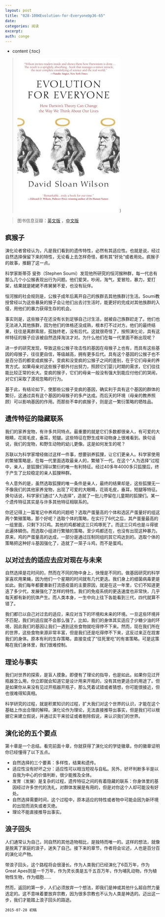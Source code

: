 ```yaml
---
layout: post
title: "028-100《Evolution-for-Everyone》p36-65"
date:
categories: 阅读
excerpt:
auth: conge
---
```

* content
{:toc}

>  ![Evolution for Everyone 封面](/assets/images/阅读/118382-82fb2ece17c628e9.jpg))

> 图书信息豆瓣：[英文版](http://book.douban.com/subject/2570988/) ，[中文版](http://book.douban.com/subject/10588813/)

## 疯猴子

演化论者曾经认为，凡是我们看到的遗传特性，必然有其适应性。也就是说，经过自然选择保留下来的特性，无论看上去怎样奇怪，都有其“好处”或者用处。疯猴子的故事，推翻了这一点。

科学家斯蒂芬 叟弥（Stephen Soumi）发现他所研究的恒河猴种群，每一代总有那么几个小公猴表现出行为问题。他们爱哭，吵闹，淘气，爱冒险，暴力，爱打架，结果就是姥姥不疼舅舅不爱，也没有玩伴。

恒河猴的社会规则是，公猴子成年后离开自己的族群去其他族群讨生活。Soumi教授曾经以为这些暴戾的猴子会让他们出去讨生活时，能更好的完成对其他族群的入侵，用他们的暴力获得生存的机会。

事实则是，这些猴子在还没有长到足够自己讨生活，就被自己族群赶走了。他们也无法进入其他族群，因为他们的体格还没成熟，根本打不过对方。他们的最终结果，往往是离群索居，孤独终老，没有后代。这就很奇怪了，按照演化论，具有这样特征的猴子应该被自然选择淘汰才对。为什么他们在每一代里面不断出现呢？

进一步的研究发现，导致这些公猴子攻击性的基因在母猴子上也有，而具有这些基因的母猴子，往往更自信，等级越高，拥有更多后代。具有这个基因的公猴子也不是百分百的都变成疯猴子。变疯和没变疯的公猴子之间的差别，在于它们母亲的养育方式。如果母亲对这些猴子额外付出努力，照顾它们婴儿时期的需求，它们往往能比较正常的长大。变疯的猴子，它们的母亲一般没有强大到能应付他们的哭闹，对它们采取了漠视忽略的行为。

基于此，有结论如下，使那些公猴子变疯的基因，确实利于具有这个基因的群体的繁衍，这通过具有这个基因的母猴子的多产达成。而后天的环境（母亲的教养照顾）可以影响基因的作用。而那些不幸的疯猴子，则是这一繁衍策略的牺牲品。

## 遗传特征的隐藏联系

我们的家养宠物，有许多共同特点。最重要的就是它们多数都很亲人，有可爱的大眼睛，花斑毛皮，垂耳，短腿。这些特征在野生成年动物身上很难看到。换句话说，我们的宠物，和野生动物的幼儿更像。这是如何发生的呢？

苏联以为科学家增经做过这样一件事，想要驯养狐狸，让它们更亲人。科学家使用的繁殖策略是，在每一代里面选取最亲人的，繁殖下一代。在这个“人为选择”过程中，亲人，是狐狸们得以繁衍的唯一有利特征。经过40多年4000多只狐狸后，终于产生了比较稳定的亲人狐狸种群。

令人意外的是，虽然选取狐狸的唯一条件是亲人，最终的结果却是，这些狐狸无一不像我们的其他家养宠物，出现了可爱的大眼睛，花斑毛皮，垂耳，短腿等特征。换句话说，科学家们通过“人为选择”，造就了一批儿停留在儿童期的狐狸们。某一个遗传特征其实是与许多其他特征相联系的。

你还记得上一篇笔记中养鸡的问题吧？选取产蛋量高的个体和选区产蛋量好的组这两个繁殖策略，那个好呢？选取个体的策略，在实行了6代之后，其产蛋量最高的一组里面，只剩下3只鸡。其他的鸡都被这三只鸡啄死了。而这三只鸡也是斗得彼此遍体鳞伤。而选取小组进行繁殖的策略，至少鸡都还在，也没有出现这种暴力。原来，鸡的产蛋量高的达成，一部分是通过压制同组的其它鸡达到的。选取个体的策略把这种好斗基因强化了，造就了一笼子斗鸡，而不是蛋鸡。

## 以对过去的适应去应对现在与未来

自然选择是花时间的，然而在不同的物中身上，快慢是不同的。做基因研究的科学家喜欢用果蝇，因为他们一个星期的时间就有几代更迭。我们身上的细菌病毒更是如此。我们每年都要重新打流感疫苗的主要原因，就是在这一年里，它们不知道更迭了多少代，发展强化了怎样的特性。我们的免疫系统的更迭速度也非常快，几乎每天都有新的抗体产生。而人类本身，一生中向上往下各能看到三代，四代就算不错了。

我们都已以自己对过去的适应，来应对当下的环境和未来的环境。一旦这些环境并不匹配，我们的适应就不会那么强了。比如，我们的身体其实适应了少糖少油的环境，因此我们的基因让我们一遇到这些食物就吃得停不下来。然而，现在我们所在的世界，这些食物来源非常丰富，但是我们还是吃得停不下来，这反过来正在戕害我们的身体。原本有利的生存策略，直接变成了“往死里吃”的有害策略。可是这策略在我们身体里，我们很难控制。

## 理论与事实

我们对世界的探索，是盲人摸象。即便有了理论的指导，也是如此。如果你见过开瓶器怎么用，你立即就会知道它是设计用来开瓶的，没有其他更适合的用途了。但是如果你从来没有见过开瓶器开瓶子，那么凭着试错或者猜想，你可能很接近，但也很难得知真相。

科学研究的过程，就是积累知识的过程，扩大我们对这个世界的认识，才能在这个基础上作出合理的解释。演化论作为理论，无法直接推导出事实，但是我们可以根据它来建立假说，并通过实干来验证或者剔除假说，来认识我们的世界。

## 演化论的五个要点

第十章是一个总结。看完前面十章，你就获得了演化论的学徒徽章。你的徽章证明你已经懂得了以下五点。

* 自然选择的三个要素：多样性，结果和遗传。
* 适应性没有好坏之分：适应性可以相当短视与自私。另外，好坏判断多半是以自我为中心的价值判断，很少能推及全体。
* 发育（发展）是复杂的过程，遗传特征之间的有着隐藏的联系：你身体里的基因经过许多世代的洗礼，对群体发展是有用的，但是对你这个人却可能没有好处。
* 自然选择需要时间，这个过程中，原本适应的特性或者物中可能会因为新环境的出现而消失或者灭绝。
* 理论不能直接推导出事实。

## 浪子回头

人们通常认为自己，同自然的其他造物相比，是独特而唯一的。这样的想法，就像是脱离了家庭的浪子，迷失了自己。接下来的章节，作者将会论述，人也是百分百的演化论产物。

带浪子回头，这个路程将会很漫长。作为人类我们已经演化了6百万年，作为Great Apes则是一千万年，作为灵长类是五千五百万年，作为哺乳动物，作为植物性生物，作为细胞……

然而，返回的第一步，人们必须放弃一个想法，即我们是神或其他什么超自然力量选定的。这不意味着要放弃宗教，因为很多宗教也不认为人类是神选的。迈出这一步，我们才能踏上浪子回头的路途。

```
2015-07-28 初稿
```
